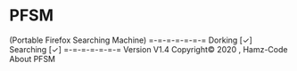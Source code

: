 # PFSM
(Portable Firefox Searching Machine)
=-=-=-=-=-=-=
Dorking   [✓]
Searching [✓]
=-=-=-=-=-=-=
Version V1.4
Copyright© 2020 , Hamz-Code About PFSM 
